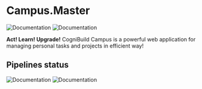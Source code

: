 # Campus.Master

![Documentation](https://img.shields.io/static/v1?label=Cogni&message=Build&color=blue)
![Documentation](https://img.shields.io/github/commit-activity/m/CogniBuild/Campus.Master)

**Act! Learn! Upgrade!** CogniBuild Campus is a powerful web application for managing personal tasks and projects in efficient way!

## Pipelines status

![Documentation](https://img.shields.io/github/workflow/status/CogniBuild/Campus.Master/.NET%20Core?label=.NET%20Core)
![Documentation](https://img.shields.io/github/workflow/status/CogniBuild/Campus.Master/Angular?label=Angular)

